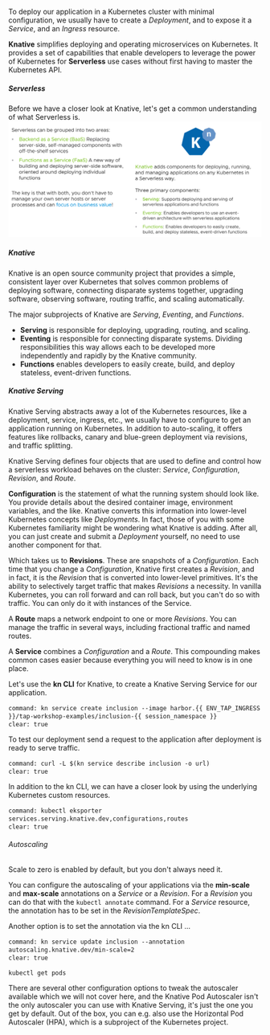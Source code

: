 To deploy our application in a Kubernetes cluster with minimal configuration, we usually have to create a *Deployment*, and to expose it a *Service*, and an *Ingress* resource.

**Knative** simplifies deploying and operating microservices on Kubernetes. It provides a set of capabilities that enable developers to leverage the power of Kubernetes for **Serverless** use cases without first having to master the Kubernetes API.

##### Serverless

Before we have a closer look at Knative, let's get a common understanding of what Serverless is.
![Serverless](../images/serverless.png)

##### Knative

Knative is an open source community project that provides a simple, consistent layer over Kubernetes that solves common problems of deploying software, connecting disparate systems together, upgrading software, observing software, routing traffic, and scaling automatically. 

The major subprojects of Knative are *Serving*, *Eventing*, and *Functions*.
- **Serving** is responsible for deploying, upgrading, routing, and scaling. 
- **Eventing** is responsible for connecting disparate systems. Dividing responsibilities this way allows each to be developed more independently and rapidly by the Knative community.
- **Functions** enables developers to easily create, build, and deploy stateless, event-driven functions.

##### Knative Serving
Knative Serving abstracts away a lot of the Kubernetes resources, like a deployment, service, ingress, etc., we usually have to configure to get an application running on Kubernetes. In addition to auto-scaling, it offers features like rollbacks, canary and blue-green deployment via revisions, and traffic splitting. 

Knative Serving defines four objects that are used to define and control how a serverless workload behaves on the cluster: *Service*, *Configuration*, *Revision*, and *Route*.

**Configuration** is the statement of what the running system should look like. You provide details about the desired container image, environment variables, and the like. Knative converts this information into lower-level Kubernetes concepts like *Deployments*. In fact, those of you with some Kubernetes familiarity might be wondering what Knative is adding. After all, you can just create and submit a *Deployment* yourself, no need to use another component for that.

Which takes us to **Revisions**. These are snapshots of a *Configuration*. Each time that you change a *Configuration*, Knative first creates a *Revision*, and in fact, it is the *Revision* that is converted into lower-level primitives.
It's the ability to selectively target traffic that makes *Revisions* a necessity. In vanilla Kubernetes, you can roll forward and can roll back, but you can't do so with traffic. You can only do it with instances of the Service.

A **Route** maps a network endpoint to one or more *Revisions*. You can manage the traffic in several ways, including fractional traffic and named routes.

A **Service** combines a *Configuration* and a *Route*. This compounding makes common cases easier because everything you will need to know is in one place.

Let's use the **kn CLI** for Knative, to create a Knative Serving Service for our application.
```terminal:execute
command: kn service create inclusion --image harbor.{{ ENV_TAP_INGRESS }}/tap-workshop-examples/inclusion-{{ session_namespace }}
clear: true       
```

To test our deployment send a request to the application after deployment is ready to serve traffic.
```terminal:execute
command: curl -L $(kn service describe inclusion -o url)
clear: true
```

In addition to the kn CLI, we can have a closer look by using the underlying Kubernetes custom resources.
```terminal:execute
command: kubectl eksporter services.serving.knative.dev,configurations,routes
clear: true
```

###### Autoscaling
Scale to zero is enabled by default, but you don't always need it. 

You can configure the autoscaling of your applications via the **min-scale** and **max-scale** annotations on a *Service* or a *Revision*.
For a *Revision* you can do that with the `kubectl annotate` command.
For a *Service* resource, the annotation has to be set in the *RevisionTemplateSpec*.

Another option is to set the annotation via the kn CLI ...
```terminal:execute
command: kn service update inclusion --annotation autoscaling.knative.dev/min-scale=2
clear: true
```
```terminal:execute
kubectl get pods
```

There are several other configuration options to tweak the autoscaler available which we will not cover here, and the Knative Pod Autoscaler isn't the only autoscaler you can use with Knative Serving, it's just the one you get by default. Out of the box, you can e.g. also use the Horizontal Pod Autoscaler (HPA), which is a subproject of the Kubernetes project. 


